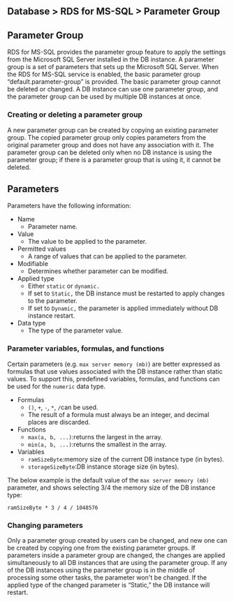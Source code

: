 ## Database > RDS for MS-SQL > Parameter Group

## Parameter Group

RDS for MS-SQL provides the parameter group feature to apply the settings from the Microsoft SQL Server installed in the DB instance. A parameter group is a set of parameters that sets up the Microsoft SQL Server.
When the RDS for MS-SQL service is enabled, the basic parameter group “default.parameter-group” is provided. The basic parameter group cannot be deleted or changed.
A DB instance can use one parameter group, and the parameter group can be used by multiple DB instances at once.

### Creating or deleting a parameter group

A new parameter group can be created by copying an existing parameter group. The copied parameter group only copies parameters from the original parameter group and does not have any association with it.
The parameter group can be deleted only when no DB instance is using the parameter group; if there is a parameter group that is using it, it cannot be deleted.

## Parameters

Parameters have the following information:

* Name
    * Parameter name.
* Value
    * The value to be applied to the parameter.
* Permitted values
    * A range of values that can be applied to the parameter.
* Modifiable
    * Determines whether parameter can be modified.
* Applied type
    * Either `static` or `dynamic.`
    * If set to `Static,` the DB instance must be restarted to apply changes to the parameter.
    * If set to `Dynamic,` the parameter is applied immediately without DB instance restart.
* Data type
    * The type of the parameter value.

### Parameter variables, formulas, and functions
Certain parameters (e.g. `max server memory (mb)`) are better expressed as formulas that use values associated with the DB instance rather than static values. To support this, predefined variables, formulas, and functions can be used for the `numeric` data type.

* Formulas
  * `()`, `+`, `-`, `*`, `/`can be used. 
  * The result of a formula must always be an integer, and decimal places are discarded.
* Functions
  * `max(a, b, ...)`:returns the largest in the array.
  * `min(a, b, ...)`:returns the smallest in the array.
* Variables
  * `ramSizeByte`:memory size of the current DB instance type (in bytes).
  * `storageSizeByte`:DB instance storage size (in bytes).

The below example is the default value of the `max server memory (mb)` parameter, and shows selecting 3/4 the memory size of the DB instance type:
```
ramSizeByte * 3 / 4 / 1048576
```

### Changing parameters

Only a parameter group created by users can be changed, and new one can be created by copying one from the existing parameter groups.
If parameters inside a parameter group are changed, the changes are applied simultaneously to all DB instances that are using the parameter group. If any of the DB instances using the parameter group is in the middle of processing some other tasks, the parameter won't be changed.
If the applied type of the changed parameter is “Static,” the DB instance will restart.
